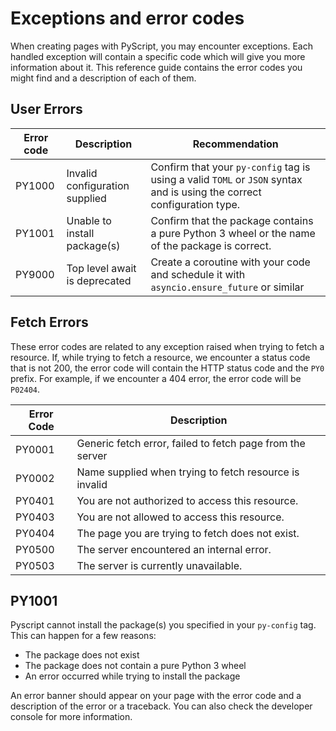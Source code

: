 # Exceptions and error codes

When creating pages with PyScript, you may encounter exceptions. Each handled exception will contain a specific code which will give you more information about it.
This reference guide contains the error codes you might find and a description of each of them.

## User Errors

| Error code | Description                    | Recommendation     |
|------------|--------------------------------|--------------------|
| PY1000     | Invalid configuration supplied | Confirm that your `py-config` tag is using a valid `TOML` or `JSON` syntax and is using the correct configuration type. |
| PY1001     | Unable to install package(s)   | Confirm that the package contains a pure Python 3 wheel or the name of the package is correct. |
| PY9000     | Top level await is deprecated  | Create a coroutine with your code and schedule it with `asyncio.ensure_future` or similar |



## Fetch Errors

These error codes are related to any exception raised when trying to fetch a resource. If, while trying to fetch a resource, we encounter a status code that is not 200, the error code will contain the HTTP status code and the `PY0` prefix. For example, if we encounter a 404 error, the error code will be `P02404`.


| Error Code | Description                                                  |
|------------|--------------------------------------------------------------|
| PY0001     | Generic fetch error, failed to fetch page from the server    |
| PY0002     | Name supplied when trying to fetch resource is invalid       |
| PY0401     | You are not authorized to access this resource.              |
| PY0403     | You are not allowed to access this resource.                 |
| PY0404     | The page you are trying to fetch does not exist.             |
| PY0500     | The server encountered an internal error.                    |
| PY0503     | The server is currently unavailable.                         |

## PY1001

Pyscript cannot install the package(s) you specified in your `py-config` tag. This can happen for a few reasons:

- The package does not exist
- The package does not contain a pure Python 3 wheel
- An error occurred while trying to install the package

An error banner should appear on your page with the error code and a description of the error or a traceback. You can also check the developer console for more information.
